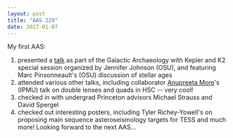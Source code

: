 ```yaml
---
layout: post
title: "AAS 229"
date: 2017-01-07
---
```


My first AAS:
1. presented a [talk](https://drive.google.com/open?id=0B3Mv4fy3AaA_VXRtTHZyN2VmNjA) as part of the Galactic Archaeology with Kepler and K2 special session organized by Jennifer Johnson (OSU), and featuring Marc Pinsonneault's (OSU) discussion of stellar ages
2. attended various other talks, including collaborator [Anupreeta More](https://sites.google.com/site/anupreetamore/home)'s (IPMU) talk on double lenses and quads in HSC -- very cool!
3. checked in with undergrad Princeton advisors Michael Strauss and David Spergel
4. checked out interesting posters, including Tyler Richey-Yowell's on proposing main sequence asteroseismology targets for TESS
and much more! Looking forward to the next AAS...

